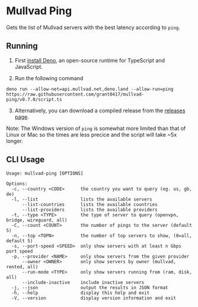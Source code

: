 # Mullvad Ping

Gets the list of Mullvad servers with the best latency according to `ping`.

## Running

1. First
   [install Deno](https://docs.deno.com/runtime/manual/getting_started/installation),
   an open-source runtime for TypeScript and JavaScript.

2. Run the following command

```shell
deno run --allow-net=api.mullvad.net,deno.land --allow-run=ping https://raw.githubusercontent.com/grant0417/mullvad-ping/v0.7.0/script.ts
```

3. Alternatively, you can download a compiled release from the
   [releases page](https://github.com/grant0417/mullvad-ping/releases/).

Note: The Windows version of `ping` is somewhat more limited than that of Linux
or Mac so the times are less precice and the script will take ~5x longer.

## CLI Usage

```
Usage: mullvad-ping [OPTIONS]

Options:
  -c, --country <CODE>      the country you want to query (eg. us, gb, de)
  -l, --list                lists the available servers
      --list-countries      lists the available countries
      --list-providers      lists the available providers
  -t, --type <TYPE>         the type of server to query (openvpn, bridge, wireguard, all)
  -C, --count <COUNT>       the number of pings to the server (default 5)
  -n, --top <TOPN>          the number of top servers to show, (0=all, default 5)
  -s, --port-speed <SPEED>  only show servers with at least n Gbps port speed
  -p, --provider <NAME>     only show servers from the given provider
      --owner <OWNER>       only show servers by owner (mullvad, rented, all)
      --run-mode <TYPE>     only show servers running from (ram, disk, all)
      --include-inactive    include inactive servers
  -j, --json                output the results in JSON format
  -h, --help                display this help and exit
  -V, --version             display version information and exit
```
